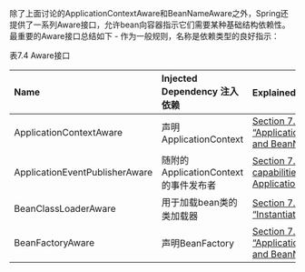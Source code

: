 除了上面讨论的ApplicationContextAware和BeanNameAware之外，Spring还提供了一系列Aware接口，允许bean向容器指示它们需要某种基础结构依赖性。最重要的Aware接口总结如下 - 作为一般规则，名称是依赖类型的良好指示：

表7.4  Aware接口

| Name | Injected Dependency  注入依赖 | Explained in…​   解释在...... |
| :--- | :--- | :--- |
| ApplicationContextAware | 声明ApplicationContext | [Section 7.6.2, “ApplicationContextAware and BeanNameAware”](https://docs.spring.io/spring/docs/4.3.20.RELEASE/spring-framework-reference/htmlsingle/#beans-factory-aware) |
| ApplicationEventPublisherAware | 随附的ApplicationContext的事件发布者 | [Section 7.15, “Additional capabilities of the ApplicationContext”](https://docs.spring.io/spring/docs/4.3.20.RELEASE/spring-framework-reference/htmlsingle/#context-introduction) |
| BeanClassLoaderAware | 用于加载bean类的类加载器 | [Section 7.3.2, “Instantiating beans”](https://docs.spring.io/spring/docs/4.3.20.RELEASE/spring-framework-reference/htmlsingle/#beans-factory-class) |
| BeanFactoryAware | 声明BeanFactory | [Section 7.6.2, “ApplicationContextAware and BeanNameAware”](https://docs.spring.io/spring/docs/4.3.20.RELEASE/spring-framework-reference/htmlsingle/#beans-factory-aware) |



